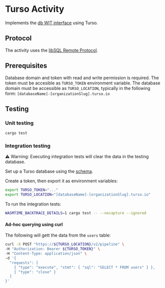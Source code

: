 # Turso Activity
Implements the [db WIT interface](../interface/db.wit) using Turso.

## Protocol
The activity uses the [libSQL Remote Protocol](https://docs.turso.tech/sdk/http/reference).

## Prerequisites
Database domain and token with read and write permission is required.
The token must be accesible as `TURSO_TOKEN` environment variable.
The database domain must be accessible as `TURSO_LOCATION`, typically in
the following form: `[databaseName]-[organizationSlug].turso.io`

## Testing

### Unit testing
```sh
cargo test
```

### Integration testing
⚠️ Warning: Executing integration tests will clear the data in the testing database.

Set up a Turso database using the [schema](ddl/schema.sql).

Create a token, then export it as environment variables:
```sh
export TURSO_TOKEN="..."
export TURSO_LOCATION="[databaseName]-[organizationSlug].turso.io"
```

To run the integration tests:
```sh
WASMTIME_BACKTRACE_DETAILS=1 cargo test -- --nocapture --ignored
```

#### Ad-hoc querying using curl
The following will gett the data from the `users` table:
```sh
curl -X POST "https://${TURSO_LOCATION}/v2/pipeline" \
-H "Authorization: Bearer ${TURSO_TOKEN}" \
-H "Content-Type: application/json" \
-d '{
  "requests": [
    { "type": "execute", "stmt": { "sql": "SELECT * FROM users" } },
    { "type": "close" }
  ]
}'
```
